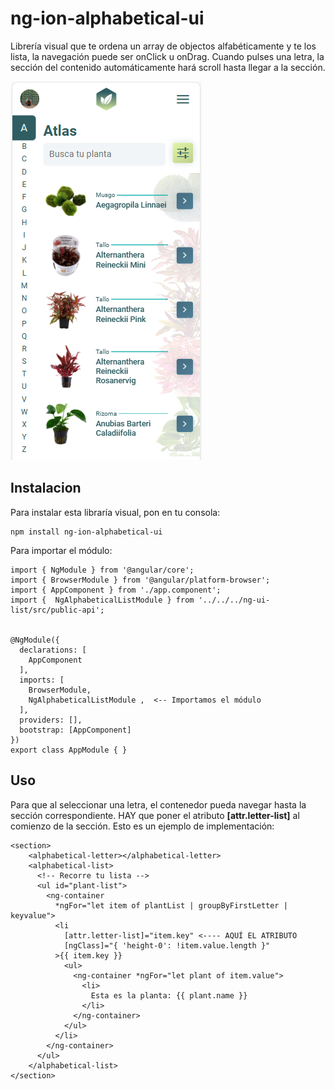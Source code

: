 
# ng-ion-alphabetical-ui
Librería visual que te ordena un array de objectos alfabéticamente y te los lista, la navegación puede ser onClick u onDrag. 
Cuando pulses una letra, la sección del contenido automáticamente hará scroll hasta llegar a la sección.

![Prun app](https://raw.githubusercontent.com/DavidDavila/prun-ionic-app/main/readme.png "Prun app")

## Instalacion
Para instalar esta libraría visual, pon en tu consola:

    
    npm install ng-ion-alphabetical-ui
    
Para importar el módulo:
    
    import { NgModule } from '@angular/core';
    import { BrowserModule } from '@angular/platform-browser'; 
    import { AppComponent } from './app.component';
    import {  NgAlphabeticalListModule } from '../../../ng-ui-list/src/public-api';
     
    
    @NgModule({
      declarations: [
        AppComponent
      ],
      imports: [
        BrowserModule, 
        NgAlphabeticalListModule ,  <-- Importamos el módulo
      ],
      providers: [],
      bootstrap: [AppComponent]
    })
    export class AppModule { }

## Uso
Para que al seleccionar una letra, el contenedor pueda navegar hasta la sección correspondiente. HAY que poner el atributo **[attr.letter-list]** al comienzo de la sección.
Esto es un ejemplo de implementación:

    <section>
        <alphabetical-letter></alphabetical-letter>
        <alphabetical-list> 
          <!-- Recorre tu lista -->
          <ul id="plant-list">
            <ng-container
              *ngFor="let item of plantList | groupByFirstLetter | keyvalue">
              <li
                [attr.letter-list]="item.key" <---- AQUÍ EL ATRIBUTO
                [ngClass]="{ 'height-0': !item.value.length }"
              >{{ item.key }}
                <ul>
                  <ng-container *ngFor="let plant of item.value">
                    <li>
                      Esta es la planta: {{ plant.name }}
                    </li>
                  </ng-container>
                </ul>
              </li>
            </ng-container>
          </ul>
        </alphabetical-list>
    </section>
      


